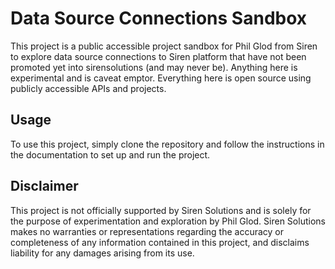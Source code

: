 # Data Source Connections Sandbox

This project is a public accessible project sandbox for Phil Glod from Siren to explore data source connections to Siren platform that have not been promoted yet into sirensolutions (and may never be). Anything here is experimental and is caveat emptor. Everything here is open source using publicly accessible APIs and projects.

## Usage

To use this project, simply clone the repository and follow the instructions in the documentation to set up and run the project.

## Disclaimer

This project is not officially supported by Siren Solutions and is solely for the purpose of experimentation and exploration by Phil Glod. Siren Solutions makes no warranties or representations regarding the accuracy or completeness of any information contained in this project, and disclaims liability for any damages arising from its use.
